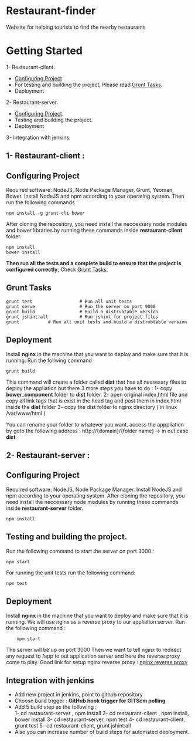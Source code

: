 # Restaurant-finder
Website for helping tourists to find the nearby restaurants 
# Getting Started
1- Restaurant-client.
* [Configuring Project](#Restaurant-client)
* For testing and building the project, Please read [Grunt Tasks](#Grunt-Tasks).
* Deployment

2- Restaurant-server.
* [Configuring Project](#Restaurant-server).
* Testing and building the project.
* Deployment

3- Integration with jenkins.

1- Restaurant-client :
--------------------
Configuring Project
--------------------
Required software: NodeJS, Node Package Manager, Grunt, Yeoman, Bower.
Install NodeJS and npm according to your operating system.
Then run the following commands

    npm install -g grunt-cli bower

After cloning the repository, you need install the neccessary node modules and bower libraries by running these commands inside **restaurant-client** folder.

    npm install
    bower install
    
**Then run all the tests and a complete build to ensure that the project is configured correctly**, Check [Grunt Tasks](#grunt-tasks).

Grunt Tasks
--------------
    grunt test                  # Run all unit tests
    grunt serve                 # Run the server on port 9000
    grunt build                 # Build a distrubtable version
    grunt jshint:all            # Run jshint for project files
	grunt			# Run all unit tests and build a distrubtable version

Deployment
--------------
Install **nginx** in the machine that you want to deploy and make sure that it is running.
Run the follwing command 
    
    grunt build

This command will create a folder called **dist** that has all nessesary files to deploy the appliation but there 3 more steps you have to do : 
1- copy **bower_component** folder to **dist** folder.
2- open original index.html file and copy all link tags that is exist in the head tag and past them in index.html inside the **dist** folder
3- copy the dist folder to nginx directory ( in linux /var/www/html )

You can rename your folder to whatever you want.
access the apppliation by goto the following address : 
http://{domain}/{folder name} -> in out case **dist**



2- Restaurant-server :
--------------------
Configuring Project
--------------------
Required software: NodeJS, Node Package Manager.
Install NodeJS and npm according to your operating system.
After cloning the repository, you need install the neccessary node modules by running these commands inside **restaurant-server** folder.

    npm install
    
Testing and building the project.
----------------------------------
Run the following command to start the server on port 3000 :
    
    npm start
    
For running the unit tests run the following command: 

    npm test
    
Deployment
------------
Install **nginx** in the machine that you want to deploy and make sure that it is running.
We will use nginx as a reverse proxy to our appliation server.
Run the following command : 
    
        npm start

The server will be up on port 3000
Then we want to tell nginx to redirect any request to /app to out application server and here the reverse proxy come to play.
Good link for setup nginx reverse proxy :
[nginx reverse proxy](https://www.nginx.com/resources/admin-guide/reverse-proxy/)

Integration with jenkins
-------------------------
* Add new project in jenkins, point to github repository
* Choose build trigger : **GitHub hook trigger for GITScm polling**
* Add 5 build step as the following :    
    1- cd restaurant-server , npm install
    2- cd restaurant-client , npm install, bower install
    3- cd restaurant-server, npm test
    4- cd restaurant-client, grunt test
    5- cd restaurant-client, grunt jshint:all
* Also you can increase number of build steps for automated deployment.
